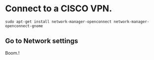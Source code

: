 # Connect to a CISCO VPN.

```
sudo apt-get install network-manager-openconnect network-manager-openconnect-gnome
```
## Go to Network settings
Boom.!
